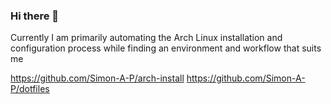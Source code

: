 ### Hi there 👋
Currently I am primarily automating the Arch Linux installation and configuration process while finding an environment and workflow that suits me

https://github.com/Simon-A-P/arch-install
https://github.com/Simon-A-P/dotfiles
